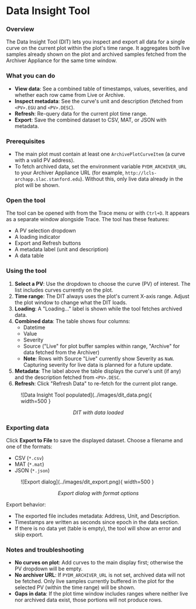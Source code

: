 # Data Insight Tool

### Overview
The Data Insight Tool (DIT) lets you inspect and export all data for a single curve on the current plot within the plot's time range. It aggregates both live samples already shown on the plot and archived samples fetched from the Archiver Appliance for the same time window.

### What you can do
- **View data**: See a combined table of timestamps, values, severities, and whether each row came from Live or Archive.
- **Inspect metadata**: See the curve's unit and description (fetched from `<PV>.EGU` and `<PV>.DESC`).
- **Refresh**: Re-query data for the current plot time range.
- **Export**: Save the combined dataset to CSV, MAT, or JSON with metadata.

### Prerequisites
- The main plot must contain at least one `ArchivePlotCurveItem` (a curve with a valid PV address).
- To fetch archived data, set the environment variable `PYDM_ARCHIVER_URL` to your Archiver Appliance URL (for example, `http://lcls-archapp.slac.stanford.edu`). Without this, only live data already in the plot will be shown.

### Open the tool
The tool can be opened with from the Trace menu or with `Ctrl+D`. It appears as a separate window alongside Trace. The tool has these features:

- A PV selection dropdown
- A loading indicator
- Export and Refresh buttons
- A metadata label (unit and description)
- A data table

### Using the tool
1. **Select a PV**: Use the dropdown to choose the curve (PV) of interest. The list includes curves currently on the plot.
2. **Time range**: The DIT always uses the plot's current X-axis range. Adjust the plot window to change what the DIT loads.
3. **Loading**: A "Loading…" label is shown while the tool fetches archived data.
4. **Combined data**: The table shows four columns:
    - Datetime
    - Value
    - Severity
    - Source ("Live" for plot buffer samples within range, "Archive" for data fetched from the Archiver)
    - **Note**: Rows with Source "Live" currently show Severity as `NaN`. Capturing severity for live data is planned for a future update.
5. **Metadata**: The label above the table displays the curve's unit (if any) and the description fetched from `<PV>.DESC`.
6. **Refresh**: Click "Refresh Data" to re-fetch for the current plot range.


<figure markdown="span">
  ![Data Insight Tool populated](../images/dit_data.png){ width=500 }
</figure>
<p style="text-align:center; font-style:italic;">
  DIT with data loaded
</p>

### Exporting data
Click **Export to File** to save the displayed dataset. Choose a filename and one of the formats:

- CSV (`*.csv`)
- MAT (`*.mat`)
- JSON (`*.json`)


<figure markdown="span">
  ![Export dialog](../images/dit_export.png){ width=500 }
</figure>
<p style="text-align:center; font-style:italic;">
  Export dialog with format options
</p>

Export behavior:

- The exported file includes metadata: Address, Unit, and Description.
- Timestamps are written as seconds since epoch in the data section.
- If there is no data yet (table is empty), the tool will show an error and skip export.

### Notes and troubleshooting
- **No curves on plot**: Add curves to the main display first; otherwise the PV dropdown will be empty.
- **No archiver URL**: If `PYDM_ARCHIVER_URL` is not set, archived data will not be fetched. Only live samples currently buffered in the plot for the selected PV (within the time range) will be shown.
- **Gaps in data**: If the plot time window includes ranges where neither live nor archived data exist, those portions will not produce rows.

